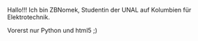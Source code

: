 
Hallo!!! Ich bin ZBNomek,
Studentin der UNAL auf Kolumbien für Elektrotechnik.

Vorerst nur Python und html5 ;)
